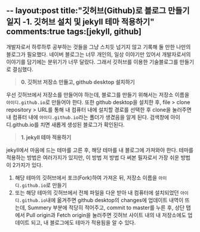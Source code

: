 --
layout:post
title:"깃허브(Github)로 블로그 만들기 일지 -1. 깃허브 설치 및 jekyll 테마 적용하기"
comments:true
tags:[jekyll, github]
--

개발자로서 하루하루 공부하는 것들을 그냥 스치듯 넘기지 않고 기록해 둘 만한 나만의 블로그가 필요했다. 네이버 블로그는 너무 개인의, 일상 이야기만 있어서 개발자로서의 이야기를 담기에는 분위기가 너무 달랐다. 그래서 깃허브를 이용한 기술블로그를 만들기로 결심했다.

> **0. 깃허브 저장소 만들고, github desktop 설치하기**

우선 깃허브에서 저장소를 만들어야 하는데,
블로그를 만들기 위해서는 저장소 이름을
<code>아이디.github.io</code>로 만들어야 한다.
또한 github desktop을 설치한 후,
file > clone repository > URL를 통해 내 컴퓨터 내에 설치할
경로를 선택한 후 clone을 눌러주면 내 컴퓨터 내에
<code>아이디.github.io</code>라는 폴더가 생겼음을 알게 된다.
검색창에 아이디.github.io를 치면 새롭게 생성된 블로그가 확인된다.

> **1. jekyll 테마 적용하기**

jekyll에서 마음에 드는 테마를 고른 후, 해당 테마를 내 블로그에 가져와야 한다. 테마를 적용하는 방법은 여러가지가 있지만, 이 방법 저 방법 다 써본 필자로서 가장 쉬운 방법이 2가지가 있다.

1. 해당 테마의 깃허브에서 포크(Fork)하여 가져온 뒤, 저장소 이름을
   <code>아이디.github.io</code>로 만들기
2. 또는 해당 테마의 깃허브에서 전체 파일을 다운 받아 내 컴퓨터에 설치되었던 <code>아이디.github.io</code>내에 옮겨주면
   github desktop의 changes에 업데이트 내역이 뜨는데, Summery 부분에 적당히 적어주고, commit to master를 누른 후,
   상단 탭에서 Pull origin과 Fetch origin을 눌러주면
   깃허브 사이트 내의 내 저장소에도 업데이트 되고,
   내 블로그에도 테마가 적용됨을 알 수 있다.
